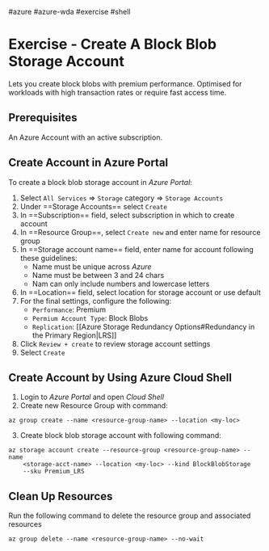 #azure #azure-wda #exercise #shell 

# Exercise - Create A Block Blob Storage Account
Lets you create block blobs with premium performance.
Optimised for workloads with high transaction rates or require fast access time.

## Prerequisites
An Azure Account with an active subscription.

## Create Account in Azure Portal
To create a block blob storage account in *Azure Portal*:
1. Select `All Services` => `Storage` category => `Storage Accounts`
2. Under ==Storage Accounts== select `Create`
3. In ==Subscription== field, select subscription in which to create account
4. In ==Resource Group==, select `Create new` and enter name for resource group
5. In ==Storage account name== field, enter name for account following these guidelines:
	- Name must be unique across *Azure*
	- Name must be between 3 and 24 chars
	- Nam can only include numbers and lowercase letters
6. In ==Location== field, select location for storage account or use default
7. For the final settings, configure the following:
	- `Performance`: Premium
	- `Permium Account Type`: Block Blobs
	- `Replication`: [[Azure Storage Redundancy Options#Redundancy in the Primary Region|LRS]]
8. Click `Review + create` to review storage account settings
9. Select `Create`

## Create Account by Using Azure Cloud Shell
1. Login to *Azure Portal* and open *Cloud Shell*
2. Create new Resource Group with command:
```shell
az group create --name <resource-group-name> --location <my-loc>
```
3. Create block blob storage account with following command:
```shell
az storage account create --resource-group <resource-group-name> --name 
	<storage-acct-name> --location <my-loc> --kind BlockBlobStorage 
	--sku Premium_LRS
```

## Clean Up Resources
Run the following command to delete the resource group and associated resources
```shell
az group delete --name <resource-group-name> --no-wait
```